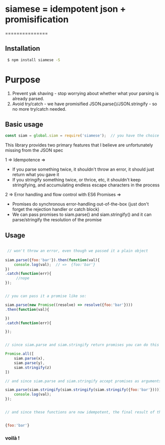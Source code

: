 

# siamese = idempotent json + promisification

===============

## Installation

```bash
 $ npm install siamese -S
```

# Purpose

1. Prevent yak shaving - stop worrying about whether what your parsing is already parsed.
2. Avoid try/catch - we have promisified JSON.parse()/JSON.stringify - so no more try/catch needed. 


## Basic usage

```js 
const siam = global.siam = require('siamese');  // you have the choice whether it's global or not

```

This library provides two primary features that I believe are unfortunately missing from the JSON spec

1 => Idempotence =>

* If you parse something twice, it shouldn't throw an error, it should just return what you gave it
* If you stringify something twice, or thrice, etc, it shouldn't keep stringifying, and accumulating endless escape characters in the process

2 => Error handling and flow control with ES6 Promises =>

* Promises do synchronous error-handling out-of-the-box (just don't forget the rejection handler or catch block)
* We can pass promises to siam.parse() and siam.stringify() and it can parse/stringify the resolution of the promise


## Usage

```js

 // won't throw an error, even though we passed it a plain object
 
siam.parse({foo:'bar'}).then(function(val){  
    console.log(val);  // =>  {foo:'bar'}
})
.catch(function(err){
     //nope
});


// you can pass it a promise like so:

siam.parse(new Promise((resolve) => resolve({foo:'bar'})))
.then(function(val){

})
.catch(function(err){

});


// since siam.parse and siam.stringify return promises you can do this if you really want to

Promise.all([
    siam.parse(x),
    siam.parse(y),
    siam.stringify(z)
])

// and since siam.parse and siam.stringify accept promises as arguments, you can do

siam.parse(siam.stringify(siam.stringify(siam.stringify({foo:'bar'})))).then(function(val){
    console.log(val);
});


// and since these functions are now idempotent, the final result of the above is:


{foo:'bar'}
```

### voilà !


